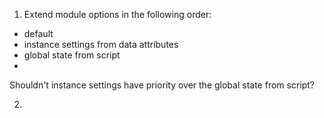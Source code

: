1. Extend module options in the following order:
- default
- instance settings from data attributes
- global state from script
-
Shouldn't instance settings have priority over the global state from script?

2.
